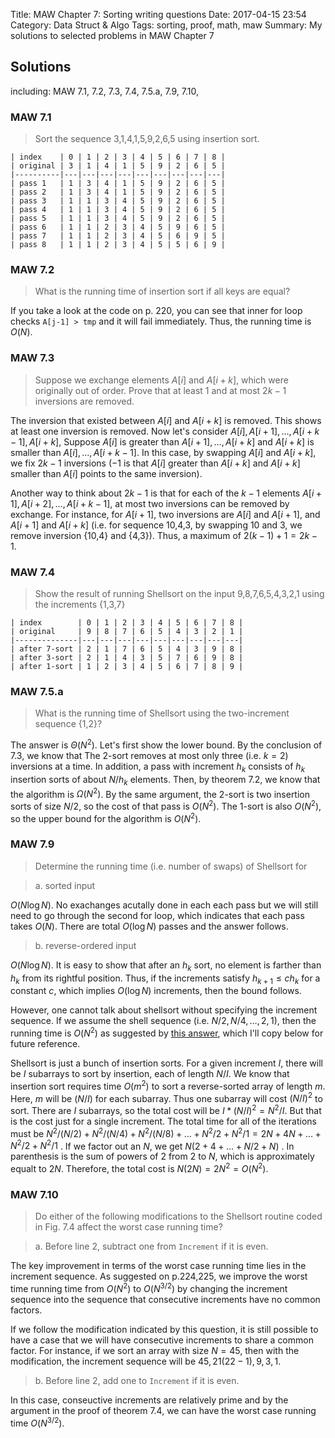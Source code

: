 Title: MAW Chapter 7: Sorting writing questions
Date: 2017-04-15 23:54
Category: Data Struct & Algo
Tags: sorting, proof, math, maw
Summary: My solutions to selected problems in MAW Chapter 7

## Solutions

including: MAW 7.1, 7.2, 7.3, 7.4, 7.5.a, 7.9, 7.10, 

### MAW 7.1

> Sort the sequence 3,1,4,1,5,9,2,6,5 using insertion sort.

```
| index    | 0 | 1 | 2 | 3 | 4 | 5 | 6 | 7 | 8 |
| original | 3 | 1 | 4 | 1 | 5 | 9 | 2 | 6 | 5 |
|----------|---|---|---|---|---|---|---|---|---|
| pass 1   | 1 | 3 | 4 | 1 | 5 | 9 | 2 | 6 | 5 |
| pass 2   | 1 | 3 | 4 | 1 | 5 | 9 | 2 | 6 | 5 |
| pass 3   | 1 | 1 | 3 | 4 | 5 | 9 | 2 | 6 | 5 |
| pass 4   | 1 | 1 | 3 | 4 | 5 | 9 | 2 | 6 | 5 |
| pass 5   | 1 | 1 | 3 | 4 | 5 | 9 | 2 | 6 | 5 |
| pass 6   | 1 | 1 | 2 | 3 | 4 | 5 | 9 | 6 | 5 |
| pass 7   | 1 | 1 | 2 | 3 | 4 | 5 | 6 | 9 | 5 |
| pass 8   | 1 | 1 | 2 | 3 | 4 | 5 | 5 | 6 | 9 |
```

### MAW 7.2

> What is the running time of insertion sort if all keys are equal?

If you take a look at the code on p. 220, you can see that inner for loop checks
`A[j-1] > tmp` and it will fail immediately. Thus, the running time is $O(N)$.

### MAW 7.3

> Suppose we exchange elements $A[i]$ and $A[i+k]$, which were originally
> out of order. Prove that at least 1 and at most $2k-1$ inversions are removed.

The inversion that existed between $A[i]$ and $A[i+k]$ is removed. This shows 
at least one inversion is removed. Now let's consider $A[i], A[i+1], \dots, A[i+k-1], A[i+k]$,
Suppose $A[i]$ is greater than $A[i+1], \dots, A[i+k]$ and $A[i+k]$ is smaller than
$A[i], \dots, A[i+k-1]$. In this case, by swapping $A[i]$ and $A[i+k]$, we fix 
$2k-1$ inversions ($-1$ is that $A[i]$ greater than $A[i+k]$ and $A[i+k]$ smaller
than $A[i]$ points to the same inversion).

Another way to think about $2k-1$ is that for each of the $k-1$ elements 
$A[i+1], A[i+2], \dots, A[i+k-1]$, at most two inversions can be removed by exchange.
For instance, for $A[i+1]$, two inversions are $A[i]$ and $A[i+1]$, and $A[i+1]$ and
$A[i+k]$ (i.e. for sequence 10,4,3, by swapping 10 and 3, we remove inversion {10,4}
and {4,3}). Thus, a maximum of $2(k-1)+1 = 2k-1$.

### MAW 7.4

> Show the result of running Shellsort on the input 9,8,7,6,5,4,3,2,1 using the
> increments {1,3,7}

```
| index        | 0 | 1 | 2 | 3 | 4 | 5 | 6 | 7 | 8 |
| original     | 9 | 8 | 7 | 6 | 5 | 4 | 3 | 2 | 1 |
|--------------|---|---|---|---|---|---|---|---|---|
| after 7-sort | 2 | 1 | 7 | 6 | 5 | 4 | 3 | 9 | 8 |
| after 3-sort | 2 | 1 | 4 | 3 | 5 | 7 | 6 | 9 | 8 |
| after 1-sort | 1 | 2 | 3 | 4 | 5 | 6 | 7 | 8 | 9 |
```

### MAW 7.5.a

> What is the running time of Shellsort using the two-increment sequence {1,2}?

The answer is $\Theta(N^2)$. Let's first show the lower bound. By the conclusion
of 7.3, we know that The 2-sort removes at most only three (i.e. $k=2$) inversions
at a time. In addition, a pass with increment $h_k$ consists of $h_k$ insertion sorts
of about $N/h_k$ elements. Then, by theorem 7.2, we know that the algorithm 
is $\Omega(N^2)$. By the same argument, the 2-sort is two insertion sorts of size $N/2$,
so the cost of that pass is $O(N^2)$. The 1-sort is also $O(N^2)$, so the upper bound
for the algorithm is $O(N^2)$. 

### MAW 7.9

> Determine the running time (i.e. number of swaps) of Shellsort for 

> a. sorted input

$O(N \log N)$. No exachanges acutally done in each each pass but we will still
need to go through the second for loop, which indicates that each pass takes 
$O(N)$. There are total $O(\log N)$ passes and the answer follows.

> b. reverse-ordered input

$O(N \log N)$. It is easy to show that after an $h_k$ sort, no element is farther
than $h_k$ from its rightful position. Thus, if the increments satisfy $h_{k+1} \le ch_k$
for a constant $c$, which implies $O(\log N)$ increments, then the bound follows.

However, one cannot talk about shellsort without specifying the increment sequence.
If we assume the shell sequence (i.e. $N/2, N/4, \dots, 2, 1$), then the running time
is $O(N^2)$ as suggested by [this answer](https://www.cs.rochester.edu/~brown/172/exams/2ndmidterm_ans_13.pdf),
which I'll copy below for future reference.

Shellsort is just a bunch of insertion sorts. For a given increment $I$, there will
be $I$ subarrays to sort by insertion, each of length $N/I$. We know that insertion
sort requires time $O(m^2)$ to sort a reverse-sorted array of length $m$. Here, $m$
will be ($N/I$) for each subarray. Thus one subarray will cost $(N/I)^2$ to sort. 
There are $I$ subarrays, so the total cost will be $I * (N/I)^2 = N^2/I$. But that 
is the cost just for a single increment. The total time for all of the iterations must be
$N^2/(N/2) + N^2/(N/4) + N^2/(N/8) + \dots + N^2/2 + N^2/1 = 2N + 4N + \dots + N^2/2 + N^2/1$ .
If we factor out an $N$, we get $N(2+4+\dots+N/2+N)$ . In parenthesis is the sum of powers of 
2 from 2 to $N$, which is approximately equalt to $2N$. Therefore, the total cost
is $N(2N) = 2N^2 = O(N^2)$.

### MAW 7.10

> Do either of the following modifications to the Shellsort routine coded in 
> Fig. 7.4 affect the worst case running time?

> a. Before line 2, subtract one from `Increment` if it is even.

The key improvement in terms of the worst case running time lies in the increment
sequence. As suggested on p.224,225, we improve the worst time running time from
$O(N^2)$ to $O(N^{3/2})$ by changing the increment sequence into the sequence that
consecutive increments have no common factors. 

If we follow the modification indicated by this question, it is still possible
to have a case that we will have consecutive increments to share a common factor.
For instance, if we sort an array with size $N = 45$, then with the modification,
the increment sequence will be $45, 21 (22-1), 9, 3, 1$.

> b. Before line 2, add one to `Increment` if it is even.

In this case, conseuctive increments are relatively prime and by the argument in 
the proof of theorem 7.4, we can have the worst case running time $O(N^{3/2})$.
